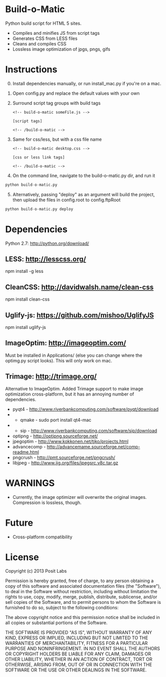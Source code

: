 Build-o-Matic
=============

Python build script for HTML 5 sites.

- Compiles and minifies JS from script tags
- Generates CSS from LESS files
- Cleans and compiles CSS 
- Lossless image optimization of jpgs, pngs, gifs


Instructions
=============
0. Install dependencies manually, or run install_mac.py if you're on a mac.
1. Open config.py and replace the default values with your own
2. Surround script tag groups with build tags

	```
	<!-- build-o-matic someFile.js -->
	```

	```
	[script tags]
	```

	```
	<!-- /build-o-matic -->
	```

3. Same for css/less, but with a css file name

	```
	<!-- build-o-matic desktop.css -->
	```

	```
	[css or less link tags]
	```

	```
	<!-- /build-o-matic -->
	```

4. On the command line, navigate to the build-o-matic.py dir, and run it
```python
python build-o-matic.py
```
5. Alternatively, passing "deploy" as an argument will build the project, then upload the files in config.root to config.ftpRoot
```python
python build-o-matic.py deploy
``` 

Dependencies
=============

Python 2.7: http://python.org/download/

LESS: http://lesscss.org/
-----------
npm install -g less

CleanCSS: http://davidwalsh.name/clean-css
-----------
npm install clean-css

Uglify-js: https://github.com/mishoo/UglifyJS
-----------
npm install uglify-js

ImageOptim: http://imageoptim.com/
-----------
Must be installed in Applications/ (else you can change where the optimg.py script looks). This will only work on mac.

Trimage: http://trimage.org/
-----------

Alternative to ImageOptim. Added Trimage support to make image optimization cross-platform, but it has an annoying number of dependencies.
- pyqt4 - http://www.riverbankcomputing.com/software/pyqt/download
- - qmake - sudo port install qt4-mac
- - sip - http://www.riverbankcomputing.com/software/sip/download
- optipng - http://optipng.sourceforge.net/
- jpegoptim - http://www.kokkonen.net/tjko/projects.html
- advancecomp - http://advancemame.sourceforge.net/comp-readme.html
- pngcrush - http://pmt.sourceforge.net/pngcrush/
- libjpeg - http://www.ijg.org/files/jpegsrc.v8c.tar.gz


WARNINGS
===========
- Currently, the image optimizer will overwrite the original images. Compression is lossless, though.


Future
===========
- Cross-platform compatibility


License
===========
Copyright (c) 2013 Posit Labs

Permission is hereby granted, free of charge, to any person obtaining a copy of this software and associated documentation files (the "Software"), to deal in the Software without restriction, including without limitation the rights to use, copy, modify, merge, publish, distribute, sublicense, and/or sell copies of the Software, and to permit persons to whom the Software is furnished to do so, subject to the following conditions:

The above copyright notice and this permission notice shall be included in all copies or substantial portions of the Software.

THE SOFTWARE IS PROVIDED "AS IS", WITHOUT WARRANTY OF ANY KIND, EXPRESS OR IMPLIED, INCLUDING BUT NOT LIMITED TO THE WARRANTIES OF MERCHANTABILITY, FITNESS FOR A PARTICULAR PURPOSE AND NONINFRINGEMENT. IN NO EVENT SHALL THE AUTHORS OR COPYRIGHT HOLDERS BE LIABLE FOR ANY CLAIM, DAMAGES OR OTHER LIABILITY, WHETHER IN AN ACTION OF CONTRACT, TORT OR OTHERWISE, ARISING FROM, OUT OF OR IN CONNECTION WITH THE SOFTWARE OR THE USE OR OTHER DEALINGS IN THE SOFTWARE.